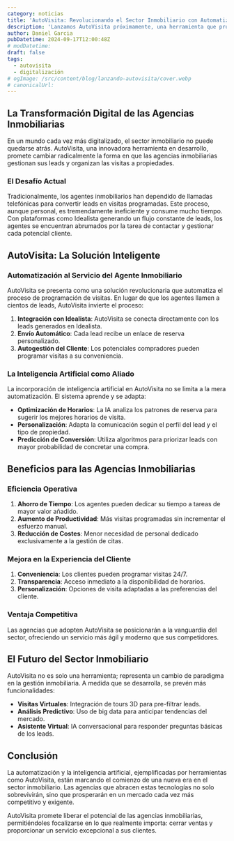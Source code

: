 ```yaml
---
category: noticias
title: 'AutoVisita: Revolucionando el Sector Inmobiliario con Automatización e Inteligencia Artificial'
description: 'Lanzamos AutoVisita próximamente, una herramienta que promete cambiar radicalmente la forma en que las agencias inmobiliarias gestionan sus leads y organizan las visitas a propiedades.'
author: Daniel Garcia
pubDatetime: 2024-09-17T12:00:48Z
# modDatetime:
draft: false
tags:
  - autovisita
  - digitalización
# ogImage: /src/content/blog/lanzando-autovisita/cover.webp
# canonicalUrl:
---
```


## La Transformación Digital de las Agencias Inmobiliarias

En un mundo cada vez más digitalizado, el sector inmobiliario no puede quedarse atrás. AutoVisita, una innovadora herramienta en desarrollo, promete cambiar radicalmente la forma en que las agencias inmobiliarias gestionan sus leads y organizan las visitas a propiedades.

### El Desafío Actual

Tradicionalmente, los agentes inmobiliarios han dependido de llamadas telefónicas para convertir leads en visitas programadas. Este proceso, aunque personal, es tremendamente ineficiente y consume mucho tiempo. Con plataformas como Idealista generando un flujo constante de leads, los agentes se encuentran abrumados por la tarea de contactar y gestionar cada potencial cliente.

## AutoVisita: La Solución Inteligente

### Automatización al Servicio del Agente Inmobiliario

AutoVisita se presenta como una solución revolucionaria que automatiza el proceso de programación de visitas. En lugar de que los agentes llamen a cientos de leads, AutoVisita invierte el proceso:

1. **Integración con Idealista**: AutoVisita se conecta directamente con los leads generados en Idealista.
2. **Envío Automático**: Cada lead recibe un enlace de reserva personalizado.
3. **Autogestión del Cliente**: Los potenciales compradores pueden programar visitas a su conveniencia.

### La Inteligencia Artificial como Aliado

La incorporación de inteligencia artificial en AutoVisita no se limita a la mera automatización. El sistema aprende y se adapta:

- **Optimización de Horarios**: La IA analiza los patrones de reserva para sugerir los mejores horarios de visita.
- **Personalización**: Adapta la comunicación según el perfil del lead y el tipo de propiedad.
- **Predicción de Conversión**: Utiliza algoritmos para priorizar leads con mayor probabilidad de concretar una compra.

## Beneficios para las Agencias Inmobiliarias

### Eficiencia Operativa

1. **Ahorro de Tiempo**: Los agentes pueden dedicar su tiempo a tareas de mayor valor añadido.
2. **Aumento de Productividad**: Más visitas programadas sin incrementar el esfuerzo manual.
3. **Reducción de Costes**: Menor necesidad de personal dedicado exclusivamente a la gestión de citas.

### Mejora en la Experiencia del Cliente

1. **Conveniencia**: Los clientes pueden programar visitas 24/7.
2. **Transparencia**: Acceso inmediato a la disponibilidad de horarios.
3. **Personalización**: Opciones de visita adaptadas a las preferencias del cliente.

### Ventaja Competitiva

Las agencias que adopten AutoVisita se posicionarán a la vanguardia del sector, ofreciendo un servicio más ágil y moderno que sus competidores.

## El Futuro del Sector Inmobiliario

AutoVisita no es solo una herramienta; representa un cambio de paradigma en la gestión inmobiliaria. A medida que se desarrolla, se prevén más funcionalidades:

- **Visitas Virtuales**: Integración de tours 3D para pre-filtrar leads.
- **Análisis Predictivo**: Uso de big data para anticipar tendencias del mercado.
- **Asistente Virtual**: IA conversacional para responder preguntas básicas de los leads.

## Conclusión

La automatización y la inteligencia artificial, ejemplificadas por herramientas como AutoVisita, están marcando el comienzo de una nueva era en el sector inmobiliario. Las agencias que abracen estas tecnologías no solo sobrevivirán, sino que prosperarán en un mercado cada vez más competitivo y exigente.

AutoVisita promete liberar el potencial de las agencias inmobiliarias, permitiéndoles focalizarse en lo que realmente importa: cerrar ventas y proporcionar un servicio excepcional a sus clientes.
